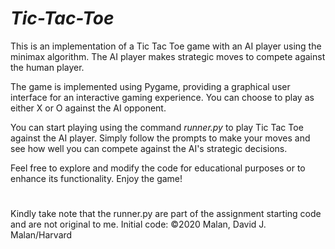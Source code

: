 # _**Tic-Tac-Toe**_
This is an implementation of a Tic Tac Toe game with an AI player using the minimax algorithm. The AI player makes strategic moves to compete against the human player.

The game is implemented using Pygame, providing a graphical user interface for an interactive gaming experience. You can choose to play as either X or O against the AI opponent.

You can start playing using the command   _runner.py_  to play Tic Tac Toe against the AI player. Simply follow the prompts to make your moves and see how well you can compete against the AI's strategic decisions.

Feel free to explore and modify the code for educational purposes or to enhance its functionality. Enjoy the game!

#
Kindly take note that the runner.py are part of the assignment starting code and are not original to me. Initial code: ©2020 Malan, David J. Malan/Harvard
